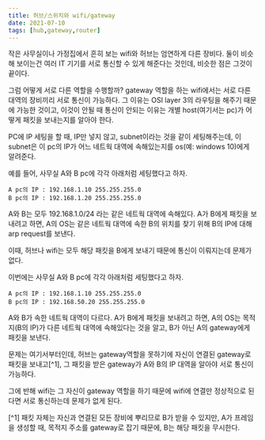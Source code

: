 ```yaml
---
title: 허브/스위치와 wifi/gateway
date: 2021-07-10
tags: [hub,gateway,router]
---
```


작은 사무실이나 가정집에서 흔히 보는 wifi와 허브는 엄연하게 다른 장비다.
둘이 비슷해 보이는건 여러 IT 기기를 서로 통신할 수 있게 해준다는 것인데, 비슷한 점은 그것이 끝이다.

그럼 어떻게 서로 다른 역할을 수행할까?
gateway 역할을 하는 wifi에서는 서로 다른 대역의 장비끼리 서로 통신이 가능하다.
그 이유는 OSI layer 3의 라우팅을 해주기 때문에 가능한 것이고,
이것이 안될 때 통신이 안되는 이유는 개별 host(여기서는 pc)가 어떻게 패킷을 보내는지를 알아야 한다.

PC에 IP 세팅을 할 때, IP만 넣지 않고, subnet이라는 것을 같이 세팅해주는데,
이 subnet은 이 pc의 IP가 어느 네트웍 대역에 속해있는지를 os(예: windows 10)에게 알려준다.

예를 들어, 사무실 A와 B pc에 각각 아래처럼 세팅했다고 하자.
```
A pc의 IP : 192.168.1.10 255.255.255.0
B pc의 IP : 192.168.1.20 255.255.255.0
```
A와 B는 모두 192.168.1.0/24 라는 같은 네트웍 대역에 속해있다. 
A가 B에게 패킷을 보내려고 하면, A의 OS는 같은 네트웍 대역에 속한 B의 위치를 찾기 위해 B의 IP에 대해 arp request를 보낸다.

이때, 허브나 wifi는 모두 해당 패킷을 B에게 보내기 때문에 통신이 이뤄지는데 문제가 없다.

이번에는 사무실 A와 B pc에 각각 아래처럼 세팅했다고 하자.
```
A pc의 IP : 192.168.1.10 255.255.255.0
B pc의 IP : 192.168.50.20 255.255.255.0
```
A와 B가 속한 네트웍 대역이 다르다.
A가 B에게 패킷을 보내려고 하면, A의 OS는 목적지(B의 IP)가 다른 네트웍 대역에 속해있다는 것을 알고, B가 아닌 A의 gateway에게 패킷을 보낸다.

문제는 여기서부터인데, 허브는 gateway역할을 못하기에 자신이 연결된 gateway로 패킷을 보내고[^1], 그 패킷을 받은 gateway가 A와 B의 IP 대역을 알아야 서로 통신이 가능하다.

그에 반해 wifi는 그 자신이 gateway 역할을 하기 때문에 wifi에 연결만 정상적으로 된다면 서로 통신하는데 문제가 없게 된다.

[^1] 패킷 자체는 자신과 연결된 모든 장비에 뿌리므로 B가 받을 수 있지만, A가 프레임을 생성할 때, 목적지 주소를 gateway로 잡기 때문에, B는 해당 패킷을 무시한다.
